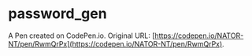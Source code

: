 # password_gen

A Pen created on CodePen.io. Original URL: [https://codepen.io/NATOR-NT/pen/RwmQrPx](https://codepen.io/NATOR-NT/pen/RwmQrPx).

